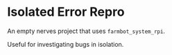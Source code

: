 # Isolated Error Repro

An empty nerves project that uses `farmbot_system_rpi`.

Useful for investigating bugs in isolation.